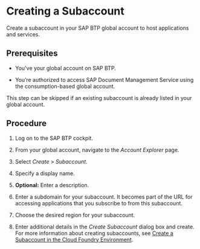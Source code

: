 <!-- loio53452a7bd4394522aa1a8551b13ec62c -->

# Creating a Subaccount

Create a subaccount in your SAP BTP global account to host applications and services.



<a name="loio53452a7bd4394522aa1a8551b13ec62c__prereq_acd_v4b_clb"/>

## Prerequisites

-   You've your global account on SAP BTP.

-   You’re authorized to access SAP Document Management Service using the consumption-based global account.


This step can be skipped if an existing subaccount is already listed in your global account.



## Procedure

1.  Log on to the SAP BTP cockpit.

2.  From your global account, navigate to the *Account Explorer* page.

3.  Select *Create* \> *Subaccount*.

4.  Specify a display name.

5.  **Optional:** Enter a description.

6.  Enter a subdomain for your subaccount. It becomes part of the URL for accessing applications that you subscribe to from this subaccount.

7.  Choose the desired region for your subaccount.

8.  Enter additional details in the *Create Subaccount* dialog box and create. For more information about creating subaccounts, see [Create a Subaccount in the Cloud Foundry Environment](https://help.sap.com/viewer/368c481cd6954bdfa5d0435479fd4eaf/Cloud/en-US/c5fb1e3210cf485684106b86d7398c1a.html).


